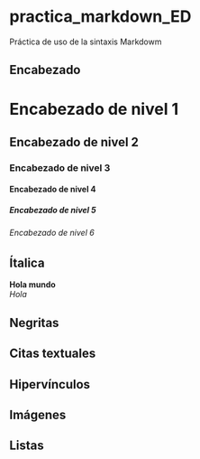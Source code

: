 # practica_markdown_ED

Práctica de uso de la sintaxis Markdowm

## Encabezado

# Encabezado de nivel 1
## Encabezado de nivel 2
### Encabezado de nivel 3
#### Encabezado de nivel 4
##### Encabezado de nivel 5
###### Encabezado de nivel 6

## Ítalica 
**Hola mundo**  
*Hola*

## Negritas 



## Citas textuales

## Hipervínculos

## Imágenes

## Listas
